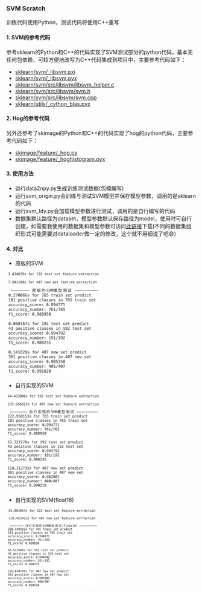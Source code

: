 ### SVM Scratch

训练代码使用Python，测试代码将使用C++重写

#### 1. SVM的参考代码
参考sklearn的Python和C++的代码实现了SVM测试部分的python代码，基本无任何包依赖，可较方便地改写为C++代码集成到项目中，主要参考代码如下：
+ [sklearn/svm/_libsvm.pxi](https://github.com/scikit-learn/scikit-learn/blob/main/sklearn/svm/_libsvm.pxi#L9)
+ [sklearn/svm/_libsvm.pyx](https://github.com/scikit-learn/scikit-learn/blob/main/sklearn/svm/_libsvm.pyx#L283)
+ [sklearn/svm/src/libsvm/libsvm_helper.c](https://github.com/scikit-learn/scikit-learn/blob/main/sklearn/svm/src/libsvm/libsvm_helper.c#L114)
+ [sklearn/svm/src/libsvm/svm.h](https://github.com/scikit-learn/scikit-learn/blob/main/sklearn/svm/src/libsvm/svm.h#L46)
+ [sklearn/svm/src/libsvm/svm.cpp](https://github.com/scikit-learn/scikit-learn/blob/main/sklearn/svm/src/libsvm/svm.cpp#L2818)
+ [sklearn/utils/_cython_blas.pyx](https://github.com/scikit-learn/scikit-learn/blob/main/sklearn/utils/_cython_blas.pyx#L20)

#### 2. Hog的参考代码

另外还参考了skimage的Python和C++的代码实现了hog的python代码，主要参考代码如下：
+ [skimage/feature/_hog.py](https://github.com/scikit-image/scikit-image/blob/main/skimage/feature/_hog.py#L50)
+ [skimage/feature/_hoghistogram.pyx](https://github.com/scikit-image/scikit-image/blob/main/skimage/feature/_hoghistogram.pyx#L80)

#### 3. 使用方法

+ 运行data2npy.py生成训练测试数据(包楠编写)
+ 运行svm_origin.py会训练与测试SVM模型并保存模型参数，调用的是sklearn的代码
+ 运行svm_ldy.py会加载模型参数进行测试，调用的是自行编写的代码
+ 数据集默认路径为dataset，模型参数默认保存路径为model，使用时可自行创建，如需要我使用的数据集和模型参数可访问[此链接](https://disk.pku.edu.cn:443/link/4CAE5BD228D6686F5783DAF33F22E798)下载(不同的数据集组织形式可能需要对dataloader做一定的修改，这个就不用细说了吧:smile:)

#### 4. 对比

+ 原版的SVM

<img width="50%" src="image/origin1.png">
<img width="50%" src="image/origin2.png">

+ 自行实现的SVM

<img width="50%" src="image/ldy1.png">
<img width="50%" src="image/ldy2.png">

+ 自行实现的SVM(float16)

<img width="50%" src="image/ldy1-float16.png">
<img width="50%" src="image/ldy2-float16.png">